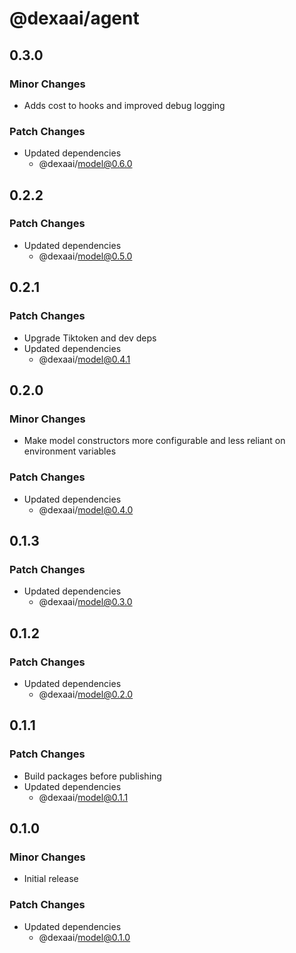 # @dexaai/agent

## 0.3.0

### Minor Changes

- Adds cost to hooks and improved debug logging

### Patch Changes

- Updated dependencies
  - @dexaai/model@0.6.0

## 0.2.2

### Patch Changes

- Updated dependencies
  - @dexaai/model@0.5.0

## 0.2.1

### Patch Changes

- Upgrade Tiktoken and dev deps
- Updated dependencies
  - @dexaai/model@0.4.1

## 0.2.0

### Minor Changes

- Make model constructors more configurable and less reliant on environment variables

### Patch Changes

- Updated dependencies
  - @dexaai/model@0.4.0

## 0.1.3

### Patch Changes

- Updated dependencies
  - @dexaai/model@0.3.0

## 0.1.2

### Patch Changes

- Updated dependencies
  - @dexaai/model@0.2.0

## 0.1.1

### Patch Changes

- Build packages before publishing
- Updated dependencies
  - @dexaai/model@0.1.1

## 0.1.0

### Minor Changes

- Initial release

### Patch Changes

- Updated dependencies
  - @dexaai/model@0.1.0
